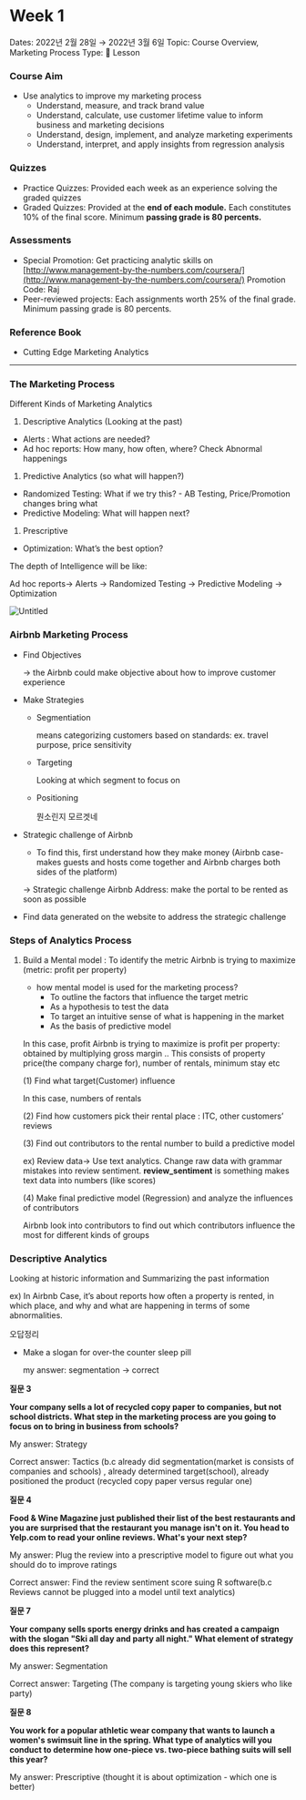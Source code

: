 # Week 1

Dates: 2022년 2월 28일 → 2022년 3월 6일
Topic: Course Overview, Marketing Process
Type: 📒 Lesson

### Course Aim

- Use analytics to improve my marketing process
    - Understand, measure, and track brand value
    - Understand, calculate, use customer lifetime value to inform business and marketing decisions
    - Understand, design, implement, and analyze marketing experiments
    - Understand, interpret, and apply insights from regression analysis
    

### Quizzes

- Practice Quizzes: Provided each week as an experience solving the graded quizzes
- Graded Quizzes: Provided at the **end of each module.** Each constitutes 10% of the final score. Minimum **passing grade is 80 percents.**

### Assessments

- Special Promotion: Get practicing analytic skills on  [http://www.management-by-the-numbers.com/coursera/](http://www.management-by-the-numbers.com/coursera/)   Promotion Code: Raj
- Peer-reviewed projects: Each assignments worth 25% of the final grade. Minimum passing grade is 80 percents.

### Reference Book

- Cutting Edge Marketing Analytics

---

### The Marketing Process

Different Kinds of Marketing Analytics

1. Descriptive Analytics (Looking at the past)
- Alerts : What actions are needed?
- Ad hoc reports: How many, how often, where? Check Abnormal happenings
1. Predictive Analytics (so what will happen?)
- Randomized Testing: What if we try this? - AB Testing, Price/Promotion changes bring what
- Predictive Modeling: What will happen next?
1. Prescriptive
- Optimization: What’s the best option?

The depth of Intelligence will be like:

Ad hoc reports→ Alerts → Randomized Testing → Predictive Modeling → Optimization

![Untitled](Week%201%20fc524/Untitled.png)

### Airbnb Marketing Process

- Find Objectives
    
    → the Airbnb could make objective about how to improve customer experience
    
- Make Strategies
    - Segmentiation
        
        means categorizing customers based on standards: ex. travel purpose, price sensitivity
        
    - Targeting
        
        Looking at which segment to focus on
        
    - Positioning
        
        뭔소린지 모르겟네
        
- Strategic challenge of Airbnb
    - To find this, first understand how they make money (Airbnb case- makes guests and hosts come together and Airbnb charges both sides of the platform)
    
    → Strategic challenge Airbnb Address: make the portal to be rented as soon as possible
    
- Find data generated on the website to address the strategic challenge

### Steps of Analytics Process

1. Build a Mental model : To identify the metric Airbnb is trying to maximize (metric: profit per property)
    - how mental model is used for the marketing process?
        - To outline the factors that influence the target metric
        - As a hypothesis to test the data
        - To target an intuitive sense of what is happening in the market
        - As the basis of predictive model
    
    In this case, profit Airbnb is trying to maximize is profit per property: obtained by multiplying gross margin .. This consists of property price(the company charge for), number of rentals, minimum stay etc
    
    (1) Find what target(Customer) influence
    
    In this case, numbers of rentals
    
    (2) Find how customers pick their rental place : ITC, other customers’ reviews
    
    (3) Find out contributors to the rental number to build a predictive model
    
    ex) Review data→ Use text analytics. Change raw data with grammar mistakes into review sentiment. **review_sentiment** is something makes text data into numbers (like scores)
    
    (4) Make final predictive model (Regression) and analyze the influences of contributors
    
    Airbnb look into contributors to find out which contributors influence the most for different kinds of groups
    
     
    

### Descriptive Analytics

Looking at historic information and Summarizing the past information

ex) In Airbnb Case, it’s about reports how often a property is rented, in which place, and why and what are happening in terms of some abnormalities.

오답정리

- Make a slogan for over-the counter sleep pill
    
    my answer: segmentation → correct
    

**질문 3**

**Your company sells a lot of recycled copy paper to companies, but not school districts. What step in the marketing process are you going to focus on to bring in business from schools?**

My answer: Strategy

Correct answer: Tactics  (b.c already did segmentation(market is consists of companies and schools) , already determined target(school), already positioned the product (recycled copy paper versus regular one)

****질문 4****

**Food & Wine Magazine just published their list of the best restaurants and you are surprised that the restaurant you manage isn't on it. You head to Yelp.com to read your online reviews. What's your next step?**

My answer: Plug the review into a prescriptive model to figure out what you should do to improve ratings 

Correct answer: Find the review sentiment score suing R software(b.c Reviews cannot be plugged into a model until text analytics)

****질문 7****

**Your company sells sports energy drinks and has created a campaign with the slogan "Ski all day and party all night." What element of strategy does this represent?**

My answer: Segmentation

Correct answer: Targeting (The company is targeting young skiers who like party)

****질문 8****

**You work for a popular athletic wear company that wants to launch a women's swimsuit line in the spring. What type of analytics will you conduct to determine how one-piece vs. two-piece bathing suits will sell this year?**

My answer: Prescriptive (thought it is about optimization - which one is better)